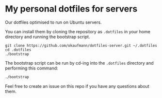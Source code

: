 # My personal dotfiles for servers

Our dotfiles optimised to run on Ubuntu servers.

You can install them by cloning the repository as `.dotfiles` in your home directory and running the bootstrap script.

    git clone https://github.com/okaufmann/dotfiles-server.git ~/.dotfiles
    cd .dotfiles
    ./bootstrap

The bootstrap script can be run by cd-ing into the `.dotfiles` directory and performing this command:

```bash
./bootstrap
```

Feel free to create an issue on this repo if you have any questions about them.
